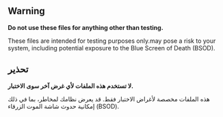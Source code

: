 ## Warning

**Do not use these files for anything other than testing.** 

These files are intended for testing purposes only.may pose a risk to your system, including potential exposure to the Blue Screen of Death (BSOD).

## تحذير

**لا تستخدم هذه الملفات لأي غرض آخر سوى الاختبار.**

هذه الملفات مخصصة لأغراض الاختبار فقط.  قد يعرض نظامك لمخاطر، بما في ذلك إمكانية حدوث شاشة الموت الزرقاء (BSOD).
